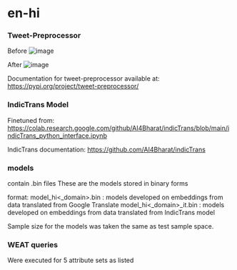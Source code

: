 # en-hi

### Tweet-Preprocessor

Before
![image](https://user-images.githubusercontent.com/34676227/146254334-f098c2c3-19ee-4404-9d51-d20ac9c6a384.png)

After
![image](https://user-images.githubusercontent.com/34676227/146254430-5d107f9c-0634-4420-9c29-a134b0dfbd1e.png)

Documentation for tweet-preprocessor available at: https://pypi.org/project/tweet-preprocessor/


### IndicTrans Model
Finetuned from:
https://colab.research.google.com/github/AI4Bharat/indicTrans/blob/main/indicTrans_python_interface.ipynb

IndicTrans documentation: https://github.com/AI4Bharat/indicTrans

### models
contain .bin files
These are the models stored in binary forms

format:
model_hi<_domain>.bin : models developed on embeddings from data translated from Google Translate
model_hi<_domain>_it.bin : models developed on embeddings from data translated from IndicTrans model

Sample size for the models was taken the same as test sample space.

### WEAT queries
Were executed for 5 attribute sets as listed

